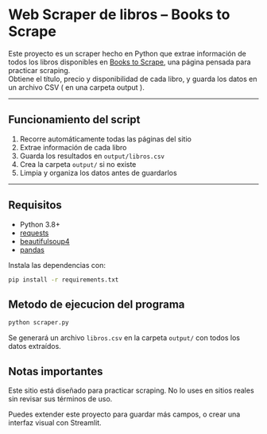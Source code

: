 # Web Scraper de libros – Books to Scrape

Este proyecto es un scraper hecho en Python que extrae información de todos los libros disponibles en [Books to Scrape](http://books.toscrape.com), una página pensada para practicar scraping.  
Obtiene el título, precio y disponibilidad de cada libro, y guarda los datos en un archivo CSV ( en una carpeta output ).

---

## Funcionamiento del script

1. Recorre automáticamente todas las páginas del sitio   
2. Extrae información de cada libro
3. Guarda los resultados en `output/libros.csv`  
4. Crea la carpeta `output/` si no existe
5. Limpia y organiza los datos antes de guardarlos  

---

## Requisitos

- Python 3.8+
- [requests](https://pypi.org/project/requests/)
- [beautifulsoup4](https://pypi.org/project/beautifulsoup4/)
- [pandas](https://pypi.org/project/pandas/)

Instala las dependencias con:

```bash
pip install -r requirements.txt
```

## Metodo de ejecucion del programa
```bash
python scraper.py
```
Se generará un archivo ``libros.csv`` en la carpeta ``output/`` con todos los datos extraídos.

## Notas importantes
Este sitio está diseñado para practicar scraping. No lo uses en sitios reales sin revisar sus términos de uso.

Puedes extender este proyecto para guardar más campos, o crear una interfaz visual con Streamlit.